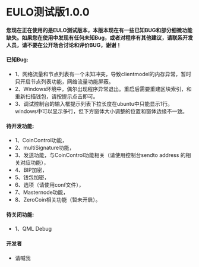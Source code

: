 <h1>EULO测试版1.0.0</h1>

<h4>您现在正在使用的是EULO测试版本，本版本现在有一些已知BUG和部分细微功能缺失。如果您在使用中发现有任何未知Bug，或者对程序有其他建议，请联系开发人员，请不要在公开场合讨论和评价BUG，谢谢！</h4>

<h4>已知Bug:</h4>

<ul><li>1、网络流量和节点列表有一个未知冲突，导致clientmodel的内存异常，暂时只开启节点列表功能，网络流量功能屏蔽。</li><li>2、Windows环境中，偶尔出现程序异常退出。重启后需要重建区块索引，和重新扫描钱包，请按提示点击即可。</li><li>3、调试控制台的输入框提示列表下拉长度在ubuntu中只能显示1行。windows中可以显示多行，但下方窗体大小调整的位置和窗体边缘不一致。</li></ul>

<h4>待开发功能:</h4>

<ul><li>1、CoinControl功能，</li><li>2、multiSignature功能，</li><li>3、发送功能，与CoinControl功能相关（请使用控制台sendto address 的相关对应功能），</li><li>4、BIP加密，</li><li>5、钱包加密，</li><li>6、选项（请使用conf文件），</li><li>7、Masternode功能，</li><li>8、ZeroCoin相关功能（暂未开启）。</li></ul>

<h4>待关闭功能:</h4>

<ul><li>1、QML Debug</li></ul>
<h4>开发者</h4>

<ul><li>请喊我</li></ul>
